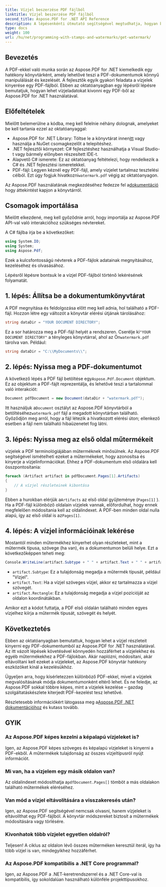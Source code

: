 ```yaml
---
title: Vízjel beszerzése PDF fájlból
linktitle: Vízjel beszerzése PDF fájlból
second_title: Aspose.PDF for .NET API Reference
description: A lépésenkénti útmutató segítségével megtudhatja, hogyan bonthat ki vízjeleket PDF-fájlokból az Aspose.PDF for .NET használatával. Részletes oktatóanyag a vízjel kinyeréséhez.
type: docs
weight: 100
url: /hu/net/programming-with-stamps-and-watermarks/get-watermark/
---
```

## Bevezetés

A PDF-ekkel való munka során az Aspose.PDF for .NET kiemelkedik egy hatékony könyvtárként, amely lehetővé teszi a PDF-dokumentumok könnyű manipulálását és kezelését. A fejlesztők egyik gyakori feladata a vízjelek kinyerése egy PDF-fájlból. Ebben az oktatóanyagban egy lépésről lépésre bemutatjuk, hogyan lehet vízjeladatokat kivonni egy PDF-ből az Aspose.PDF for .NET használatával.

## Előfeltételek

Mielőtt belemerülne a kódba, meg kell felelnie néhány dolognak, amelyeket be kell tartania ezzel az oktatóanyaggal:

-  Aspose.PDF for .NET Library: Töltse le a könyvtárat innen[itt](https://releases.aspose.com/pdf/net/) vagy használja a NuGet csomagkezelőt a telepítéshez.
- .NET fejlesztői környezet: C# fejlesztéshez használhatja a Visual Studio-t vagy bármely előnyben részesített IDE-t.
- Alapvető C# ismerete: Ez az oktatóanyag feltételezi, hogy rendelkezik a C# és .NET fejlesztési ismeretekkel.
-  PDF-fájl: Legyen kéznél egy PDF-fájl, amely vízjelet tartalmaz tesztelési célból. Ezt úgy fogjuk hivatkozni`watermark.pdf` végig az oktatóanyagon.

 Az Aspose.PDF használatának megkezdéséhez fedezze fel a[dokumentáció](https://reference.aspose.com/pdf/net/) hogy áttekintést kapjon a könyvtárról.

## Csomagok importálása

Mielőtt elkezdené, meg kell győződnie arról, hogy importálja az Aspose.PDF API-val való interakcióhoz szükséges névtereket. 

A C# fájlba írja be a következőket:

```csharp
using System.IO;
using System;
using Aspose.Pdf;
```

Ezek a kulcsfontosságú névterek a PDF-fájlok adatainak megnyitásához, kezeléséhez és olvasásához.

Lépésről lépésre bontsuk le a vízjel PDF-fájlból történő lekérésének folyamatát.

## 1. lépés: Állítsa be a dokumentumkönyvtárat

A PDF megnyitása és feldolgozása előtt meg kell adnia, hol található a PDF-fájl. Hozzon létre egy változót a könyvtár elérési útjának tárolásához:

```csharp
string dataDir = "YOUR DOCUMENT DIRECTORY";
```

 Ez a sor határozza meg a PDF-fájl helyét a rendszeren. Cserélje ki`"YOUR DOCUMENT DIRECTORY"` a tényleges könyvtárral, ahol az Ön`watermark.pdf` tárolva van. Például:

```csharp
string dataDir = "C:\\MyDocuments\\";
```

## 2. lépés: Nyissa meg a PDF-dokumentumot

 A következő lépés a PDF fájl betöltése egy`Aspose.Pdf.Document` objektum. Ez az objektum a PDF-fájlt reprezentálja, és lehetővé teszi a tartalommal való interakciót:

```csharp
Document pdfDocument = new Document(dataDir + "watermark.pdf");
```

 Itt használjuk a`Document` osztályt az Aspose.PDF könyvtárból a betöltéséhez`watermark.pdf` fájl a megadott könyvtárban található. Győződjön meg arról, hogy a fájl létezik a hivatkozott elérési úton; ellenkező esetben a fájl nem található hibaüzenetet fog látni.

## 3. lépés: Nyissa meg az első oldal műtermékeit

vízjelek a PDF terminológiájában műterméknek minősülnek. Az Aspose.PDF segítségével ismételheti ezeket a műtermékeket, hogy azonosítsa és kinyerje a vízjelinformációkat. Ehhez a PDF-dokumentum első oldalára kell összpontosítania:

```csharp
foreach (Artifact artifact in pdfDocument.Pages[1].Artifacts)
{
    // A vízjel részleteinek kibontása
}
```

 Ebben a hurokban elérjük a`Artifacts` az első oldal gyűjteménye (`Pages[1]` ). Ha a PDF-fájl különböző oldalain vízjelek vannak, előfordulhat, hogy ennek megfelelően módosítania kell az oldalindexet. A PDF-ben minden oldal nulla alapú, így az első oldal is az`Pages[1]`.

## 4. lépés: A vízjel információinak lekérése

Mostantól minden műtermékhez kinyerhet olyan részleteket, mint a műtermék típusa, szövege (ha van), és a dokumentumon belüli helye. Ezt a következőképpen teheti meg:

```csharp
Console.WriteLine(artifact.Subtype + " " + artifact.Text + " " + artifact.Rectangle);
```

- `artifact.Subtype`: Ez a tulajdonság megadja a műtermék típusát, például "Vízjel".
- `artifact.Text`: Ha a vízjel szöveges vízjel, akkor ez tartalmazza a vízjel szövegét.
- `artifact.Rectangle`: Ez a tulajdonság megadja a vízjel pozícióját az oldalon koordinátákban.

Amikor ezt a kódot futtatja, a PDF első oldalán található minden egyes vízjelhez kiírja a műtermék típusát, szövegét és helyét.

## Következtetés

Ebben az oktatóanyagban bemutattuk, hogyan lehet a vízjel részleteit kinyerni egy PDF-dokumentumból az Aspose.PDF for .NET használatával. Az itt vázolt lépések követésével könnyedén hozzáférhet a vízjelekhez és egyéb műtermékekhez a PDF-fájlokban. Akár naplózni, módosítani, akár eltávolítani kell ezeket a vízjeleket, az Aspose.PDF könyvtár hatékony eszközöket kínál a kezelésükhöz.

Ügyeljen arra, hogy kísérletezzen különböző PDF-ekkel, mivel a vízjelek megvalósításának módja dokumentumonként eltérő lehet. És ne feledje, az Aspose.PDF sokkal többre képes, mint a vízjelek kezelése – gazdag szolgáltatáskészlete kiterjedt PDF-kezelést tesz lehetővé.

 Részletesebb információkért látogassa meg a[Aspose.PDF .NET dokumentációhoz](https://reference.aspose.com/pdf/net/) és kutass tovább.

## GYIK

### Az Aspose.PDF képes kezelni a képalapú vízjeleket is?
Igen, az Aspose.PDF képes szöveges és képalapú vízjeleket is kinyerni a PDF-ekből. A műtermékek tulajdonság az összes vízjeltípusról nyújt információt.

### Mi van, ha a vízjelem egy másik oldalon van?
 Az oldalindexet módosíthatja a`pdfDocument.Pages[]` tömböt a más oldalakon található műtermékek eléréséhez.

### Van mód a vízjel eltávolítására a visszakeresés után?
Igen, az Aspose.PDF segítségével nemcsak olvasni, hanem vízjeleket is eltávolíthat egy PDF-fájlból. A könyvtár módszereket biztosít a műtermékek módosítására vagy törlésére.

### Kivonhatok több vízjelet egyetlen oldalról?
Teljesen! A ciklus az oldalon lévő összes műterméken keresztül iterál, így ha több vízjel is van, mindegyikhez hozzáférhet.

### Az Aspose.PDF kompatibilis a .NET Core programmal?
Igen, az Aspose.PDF a .NET-keretrendszerrel és a .NET Core-val is kompatibilis, így sokoldalúan használható különféle projekttípusokhoz.
